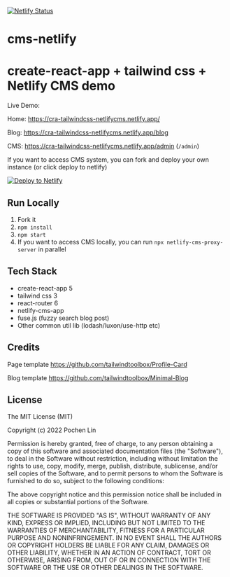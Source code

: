 [![Netlify Status](https://api.netlify.com/api/v1/badges/cbab5760-c729-41d4-ad08-b59b33105b2e/deploy-status)](https://app.netlify.com/sites/cms-netlify-react/deploys)
# cms-netlify
# create-react-app + tailwind css + Netlify CMS demo

Live Demo:

Home: https://cra-tailwindcss-netlifycms.netlify.app/

Blog: https://cra-tailwindcss-netlifycms.netlify.app/blog

CMS: https://cra-tailwindcss-netlifycms.netlify.app/admin (`/admin`)

If you want to access CMS system, you can fork and deploy your own instance (or click deploy to netlify)

[![Deploy to Netlify](https://www.netlify.com/img/deploy/button.svg)](https://app.netlify.com/start/deploy?repository=https://github.com/nightspirit/cra-tailwindcss-netlifycms)

## Run Locally
1. Fork it
2. `npm install`
3. `npm start`
4. If you want to access CMS locally, you can run `npx netlify-cms-proxy-server`  in parallel 

## Tech Stack
- create-react-app 5
- tailwind css 3
- react-router 6
- netlify-cms-app
- fuse.js (fuzzy search blog post)
- Other common util lib (lodash/luxon/use-http etc)

## Credits
Page template
https://github.com/tailwindtoolbox/Profile-Card

Blog template
https://github.com/tailwindtoolbox/Minimal-Blog

## License
The MIT License (MIT)

Copyright (c) 2022 Pochen Lin

Permission is hereby granted, free of charge, to any person obtaining a copy of this software and associated documentation files (the "Software"), to deal in the Software without restriction, including without limitation the rights to use, copy, modify, merge, publish, distribute, sublicense, and/or sell copies of the Software, and to permit persons to whom the Software is furnished to do so, subject to the following conditions:

The above copyright notice and this permission notice shall be included in all copies or substantial portions of the Software.

THE SOFTWARE IS PROVIDED "AS IS", WITHOUT WARRANTY OF ANY KIND, EXPRESS OR IMPLIED, INCLUDING BUT NOT LIMITED TO THE WARRANTIES OF MERCHANTABILITY, FITNESS FOR A PARTICULAR PURPOSE AND NONINFRINGEMENT. IN NO EVENT SHALL THE AUTHORS OR COPYRIGHT HOLDERS BE LIABLE FOR ANY CLAIM, DAMAGES OR OTHER LIABILITY, WHETHER IN AN ACTION OF CONTRACT, TORT OR OTHERWISE, ARISING FROM, OUT OF OR IN CONNECTION WITH THE SOFTWARE OR THE USE OR OTHER DEALINGS IN THE SOFTWARE.
